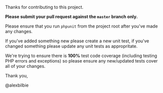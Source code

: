 Thanks for contributing to this project.


**Please submit your pull request against the `master` branch only.**


Please ensure that you run `phpunit` from the project root after you've made any changes.

If you've added something new please create a new unit test, if you've changed something please update any unit tests as appropritate.

We're trying to ensure there is **100%** test code coverage (including testing PHP errors and exceptions) so please ensure any new/updated tests cover all of your changes.

Thank you,

@alexbilbie
